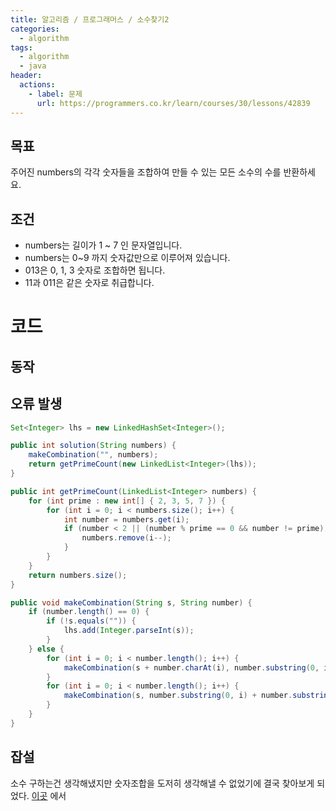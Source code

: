 ```yaml
---
title: 알고리즘 / 프로그래머스 / 소수찾기2
categories: 
  - algorithm
tags: 
  - algorithm
  - java
header:  
  actions:
    - label: 문제
      url: https://programmers.co.kr/learn/courses/30/lessons/42839
---
```

## 목표
주어진 numbers의 각각 숫자들을 조합하여 만들 수 있는 모든 소수의 수를 반환하세요.
 
## 조건
-  numbers는 길이가 1 ~ 7 인 문자열입니다.
-  numbers는 0~9 까지 숫자값만으로 이루어져 있습니다.
-  013은 0, 1, 3 숫자로 조합하면 됩니다.
-  11과 011은 같은 숫자로 취급합니다.

# 코드
## 동작
## 오류 발생
```java
Set<Integer> lhs = new LinkedHashSet<Integer>();

public int solution(String numbers) {
    makeCombination("", numbers);
    return getPrimeCount(new LinkedList<Integer>(lhs));
}

public int getPrimeCount(LinkedList<Integer> numbers) {
    for (int prime : new int[] { 2, 3, 5, 7 }) {
        for (int i = 0; i < numbers.size(); i++) {
            int number = numbers.get(i);
            if (number < 2 || (number % prime == 0 && number != prime)) {
                numbers.remove(i--);
            }
        }
    }
    return numbers.size();
}

public void makeCombination(String s, String number) {
    if (number.length() == 0) {
        if (!s.equals("")) {
            lhs.add(Integer.parseInt(s));
        }
    } else {
        for (int i = 0; i < number.length(); i++) {
            makeCombination(s + number.charAt(i), number.substring(0, i) + number.substring(i + 1, number.length()));
        }
        for (int i = 0; i < number.length(); i++) {
            makeCombination(s, number.substring(0, i) + number.substring(i + 1, number.length()));
        }
    }
}
```

## 잡설
소수 구하는건 생각해냈지만 숫자조합을 도저히 생각해낼 수 없었기에 결국 찾아보게 되었다. [이곳](https://dreamhollic.tistory.com/entry/Programmers-%EC%99%84%EC%A0%84%ED%83%90%EC%83%89-%EC%86%8C%EC%88%98%EC%B0%BE%EA%B8%B0level-2) 에서 
<!--stackedit_data:
eyJoaXN0b3J5IjpbMTY2MjAzNTIzMCw4ODkzNTY4ODksMTc0ND
k4NzY4OF19
-->